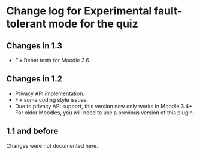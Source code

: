 # Change log for Experimental fault-tolerant mode for the quiz


## Changes in 1.3

* Fix Behat tests for Moodle 3.6.


## Changes in 1.2

* Privacy API implementation.
* Fix some coding style issues.
* Due to privacy API support, this version now only works in Moodle 3.4+
  For older Moodles, you will need to use a previous version of this plugin.


## 1.1 and before

Changes were not documented here.
